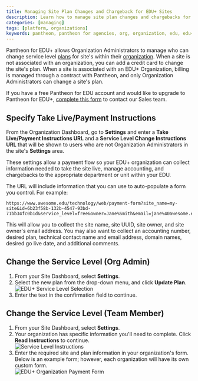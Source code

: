```yaml
---
title: Managing Site Plan Changes and Chargeback for EDU+ Sites
description: Learn how to manage site plan changes and chargebacks for EDU+ sites.
categories: [managing]
tags: [platform, organizations]
keywords: pantheon, pantheon for agencies, org, organization, edu, edu+
---
```

Pantheon for EDU+ allows Organization Administrators to manage who can change service level [plans](https://pantheon.io/pricing) for site's within their [organization](/docs/organizations/). When a site is not associated with an organization, you can add a credit card to change the site's plan. When a site is associated with an EDU+ Organization, billing is managed through a contract with Pantheon, and only Organization Administrators can change a site's plan.

If you have a free Pantheon for EDU account and would like to upgrade to Pantheon for EDU+, [complete this form](https://pantheon.io/pantheon-edu-plus) to contact our Sales team. 

## Specify Take Live/Payment Instructions
From the Organization Dashboard, go to **Settings** and enter a **Take Live/Payment Instructions URL** and a **Service Level Change Instructions URL** that will be shown to users who are not Organization Administrators in the site's **Settings** area.

These settings allow a payment flow so your EDU+ organization can collect information needed to take the site live, manage accounting, and chargebacks to the appropriate department or unit within your EDU.

The URL will include information that you can use to auto-populate a form you control. For example:
```nohighlight
https://www.awesome.edu/technology/web/payment-form?site_name=my-site&id=6b23f58b-132b-4547-93bd-71bb34fc0b1d&service_level=free&owner=Jane%Smith&email=jane%40awesome.edu
```

This will allow you to collect the site name, site UUID, site owner, and site owner's email address. You may also want to collect an accounting number, desired plan, technical contact name and email address, domain names, desired go live date, and additional comments.


## Change the Service Level (Org Admin)

1. From your Site Dashboard, select **Settings**.
2. Select the new plan from the drop-down menu, and click **Update Plan**.
![EDU+ Service Level Selection](/docs/assets/images/edu-site-selector.png)
3. Enter the text in the confirmation field to continue.

## Change the Service Level (Team Member)
1. From your Site Dashboard, select **Settings**.
2. Your organization has specific information you'll need to complete. Click **Read Instructions** to continue.  
![Service Level Instructions](/docs/assets/images/edu-read-instructions.png)
3. Enter the required site and plan information in your organization's form. Below is an example form; however, each organization will have its own custom form.   
![EDU+ Organization Payment Form](/docs/assets/images/edu-payment-form.png)
